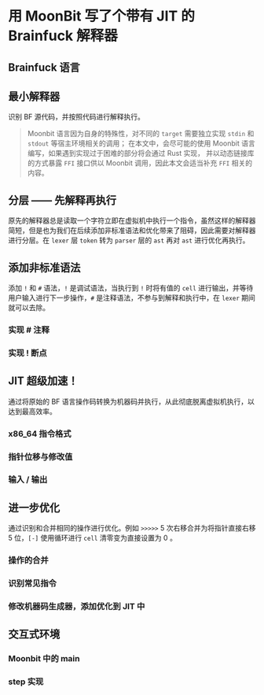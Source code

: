 # 用 MoonBit 写了个带有 JIT 的 Brainfuck 解释器

## Brainfuck 语言

## 最小解释器

识别 BF 源代码，并按照代码进行解释执行。

> Moonbit 语言因为自身的特殊性，对不同的 `target` 需要独立实现 `stdin` 和 `stdout` 等宿主环境相关的调用；
> 在本文中，会尽可能的使用 Moonbit 语言编写，如果遇到实现过于困难的部分将会通过 Rust 实现，
> 并以动态链接库的方式暴露 `FFI` 接口供以 Moonbit 调用，因此本文会适当补充 `FFI` 相关的内容。

## 分层 —— 先解释再执行

原先的解释器总是读取一个字符立即在虚拟机中执行一个指令，虽然这样的解释器简短，但是也为我们在后续添加非标准语法和优化带来了阻碍，因此需要对解释器进行分层。在 `lexer` 层 `token` 转为 `parser` 层的 `ast` 再对 `ast` 进行优化再执行。

## 添加非标准语法

添加 `!` 和 `#` 语法，`!` 是调试语法，当执行到 `!` 时将有值的 `cell` 进行输出，并等待用户输入进行下一步操作，`#` 是注释语法，不参与到解释和执行中，在 `lexer` 期间就可以去除。

### 实现 # 注释

### 实现 ! 断点

## JIT 超级加速！

通过将原始的 BF 语言操作码转换为机器码并执行，从此彻底脱离虚拟机执行，以达到最高效率。

### x86_64 指令格式

### 指针位移与修改值

### 输入 / 输出

## 进一步优化

通过识别和合并相同的操作进行优化。例如 `>>>>>` 5 次右移合并为将指针直接右移 5 位，`[-]` 使用循环进行 `cell` 清零变为直接设置为 0 。

### 操作的合并

### 识别常见指令

### 修改机器码生成器，添加优化到 JIT 中

## 交互式环境

### Moonbit 中的 main

### step 实现